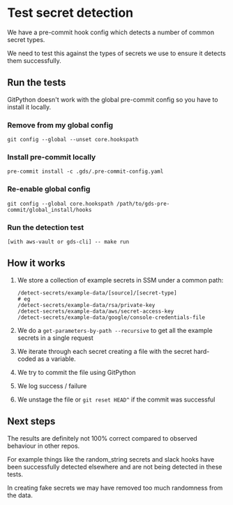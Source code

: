 # Test secret detection

We have a pre-commit hook config which detects a number of common secret types. 

We need to test this against the types of secrets we use to ensure it detects 
them successfully. 

## Run the tests 

GitPython doesn't work with the global pre-commit config so you 
have to install it locally. 

### Remove from my global config
```
git config --global --unset core.hookspath
```
### Install pre-commit locally
```   
pre-commit install -c .gds/.pre-commit-config.yaml
``` 
### Re-enable global config
```
git config --global core.hookspath /path/to/gds-pre-commit/global_install/hooks
```
### Run the detection test
``` 
[with aws-vault or gds-cli] -- make run 
```

## How it works 

1. We store a collection of example secrets in SSM under a common path: 

    ```
    /detect-secrets/example-data/[source]/[secret-type]
    # eg 
    /detect-secrets/example-data/rsa/private-key
    /detect-secrets/example-data/aws/secret-access-key
    /detect-secrets/example-data/google/console-credentials-file
    ```

2. We do a `get-parameters-by-path --recursive` to get all the example 
secrets in a single request

3. We iterate through each secret creating a file with the secret hard-coded 
as a variable. 

4. We try to commit the file using GitPython 

5. We log success / failure 

6. We unstage the file or `git reset HEAD^` if the commit was successful

## Next steps 

The results are definitely not 100% correct compared to observed 
behaviour in other repos. 

For example things like the random_string secrets and slack hooks 
have been successfully detected elsewhere and are not being 
detected in these tests. 

In creating fake secrets we may have removed too much randomness
from the data. 